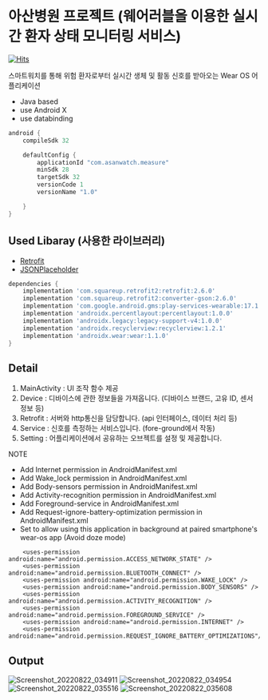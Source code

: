 # 아산병원 프로젝트 (웨어러블을 이용한 실시간 환자 상태 모니터링 서비스)

[![Hits](https://hits.seeyoufarm.com/api/count/incr/badge.svg?url=https%3A%2F%2Fgithub.com%2Fbanggeunho%2Famc_project&count_bg=%2379C83D&title_bg=%23555555&icon=&icon_color=%23E7E7E7&title=hits&edge_flat=false)](https://hits.seeyoufarm.com)

스마트워치를 통해 위험 환자로부터 실시간 생체 및 활동 신호를 받아오는 Wear OS 어플리케이션

- Java based
- use Android X
- use databinding

```groovy
android {
    compileSdk 32

    defaultConfig {
        applicationId "com.asanwatch.measure"
        minSdk 28
        targetSdk 32
        versionCode 1
        versionName "1.0"

    }
}
```

## Used Libaray (사용한 라이브러리)

- [Retrofit](https://square.github.io/retrofit)
- [JSONPlaceholder](http://jsonplaceholder.typicode.com)

```groovy
dependencies {
    implementation 'com.squareup.retrofit2:retrofit:2.6.0'
    implementation 'com.squareup.retrofit2:converter-gson:2.6.0'
    implementation 'com.google.android.gms:play-services-wearable:17.1.0'
    implementation 'androidx.percentlayout:percentlayout:1.0.0'
    implementation 'androidx.legacy:legacy-support-v4:1.0.0'
    implementation 'androidx.recyclerview:recyclerview:1.2.1'
    implementation 'androidx.wear:wear:1.1.0'
}
```

## Detail

1. MainActivity : UI 조작 함수 제공
2. Device : 디바이스에 관한 정보들을 가져옵니다. (디바이스 브랜드, 고유 ID, 센서 정보 등)
3. Retrofit : 서버와 http통신을 담당합니다. (api 인터페이스, 데이터 처리 등)
4. Service : 신호를 측정하는 서비스입니다. (fore-ground에서 작동)
5. Setting : 어플리케이션에서 공유하는 오브젝트를 설정 및 제공합니다.

NOTE

- Add Internet permission in AndroidManifest.xml
- Add Wake_lock permission in AndroidManifest.xml
- Add Body-sensors permission in AndroidManifest.xml
- Add Activity-recognition permission in AndroidManifest.xml
- Add Foreground-service in AndroidManifest.xml
- Add Request-ignore-battery-optimization permission in AndroidManifest.xml
- Set to allow using this application in background at paired smartphone's wear-os app (Avoid doze mode)
```
    <uses-permission android:name="android.permission.ACCESS_NETWORK_STATE" />
    <uses-permission android:name="android.permission.BLUETOOTH_CONNECT" />
    <uses-permission android:name="android.permission.WAKE_LOCK" />
    <uses-permission android:name="android.permission.BODY_SENSORS" />
    <uses-permission android:name="android.permission.ACTIVITY_RECOGNITION" />
    <uses-permission android:name="android.permission.FOREGROUND_SERVICE" />
    <uses-permission android:name="android.permission.INTERNET" />
    <uses-permission android:name="android.permission.REQUEST_IGNORE_BATTERY_OPTIMIZATIONS"/>
```

## Output
![Screenshot_20220822_034911](https://user-images.githubusercontent.com/72342550/185806850-befe259f-e17a-465c-a7b1-d24396819740.png)
![Screenshot_20220822_034954](https://user-images.githubusercontent.com/72342550/185806852-1a8130a0-24a7-46b5-b0ce-66a92a4f88b4.png)
![Screenshot_20220822_035516](https://user-images.githubusercontent.com/72342550/185806854-ed580e46-4937-4f3d-a7af-a89509e0a12e.png)
![Screenshot_20220822_035608](https://user-images.githubusercontent.com/72342550/185806856-19beabfe-c5c3-4e1b-88ae-252ae087efea.png)